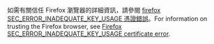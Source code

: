 <span data-ttu-id="ecb1f-101">如需有關信任 Firefox 瀏覽器的詳細資訊，請參閱 [firefox SEC_ERROR_INADEQUATE_KEY_USAGE 憑證錯誤](xref:security/enforcing-ssl#trust-ff)。</span><span class="sxs-lookup"><span data-stu-id="ecb1f-101">For information on trusting the Firefox browser, see [Firefox SEC_ERROR_INADEQUATE_KEY_USAGE certificate error](xref:security/enforcing-ssl#trust-ff).</span></span>